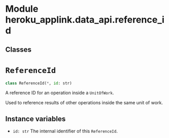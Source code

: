 Module heroku_applink.data_api.reference_id
===========================================

Classes
-------

<!-- python-referenceid.md -->
# `ReferenceId`

```python
class ReferenceId(*, id: str)
```
A reference ID for an operation inside a `UnitOfWork`.

Used to reference results of other operations inside the same unit of work.

## Instance variables

* `id: str`
    The internal identifier of this `ReferenceId`.